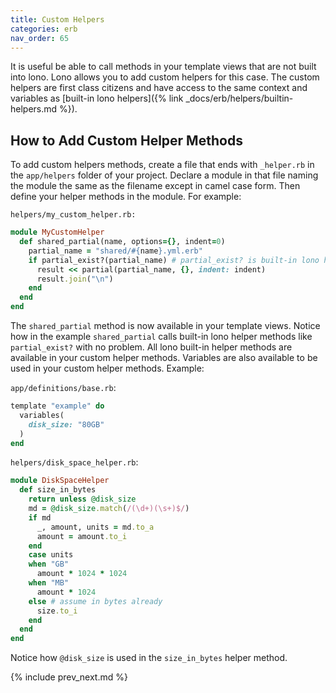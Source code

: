 ```yaml
---
title: Custom Helpers
categories: erb
nav_order: 65
---
```


It is useful be able to call methods in your template views that are not built into lono. Lono allows you to add custom helpers for this case.  The custom helpers are first class citizens and have access to the same context and variables as [built-in lono helpers]({% link _docs/erb/helpers/builtin-helpers.md %}).

## How to Add Custom Helper Methods

To add custom helpers methods, create a file that ends with `_helper.rb` in the `app/helpers` folder of your project. Declare a module in that file naming the module the same as the filename except in camel case form.  Then define your helper methods in the module.  For example:

`helpers/my_custom_helper.rb:`

```ruby
module MyCustomHelper
  def shared_partial(name, options={}, indent=0)
    partial_name = "shared/#{name}.yml.erb"
    if partial_exist?(partial_name) # partial_exist? is built-in lono helper
      result << partial(partial_name, {}, indent: indent)
      result.join("\n")
    end
  end
end
```

The `shared_partial` method is now available in your template views.  Notice how in the example `shared_partial` calls built-in lono helper methods like `partial_exist?` with no problem. All lono built-in helper methods are available in your custom helper methods.  Variables are also available to be used in your custom helper methods.  Example:

`app/definitions/base.rb`:

```ruby
template "example" do
  variables(
    disk_size: "80GB"
  )
end
```

`helpers/disk_space_helper.rb`:

```ruby
module DiskSpaceHelper
  def size_in_bytes
    return unless @disk_size
    md = @disk_size.match(/(\d+)(\s+)$/)
    if md
      _, amount, units = md.to_a
      amount = amount.to_i
    end
    case units
    when "GB"
      amount * 1024 * 1024
    when "MB"
      amount * 1024
    else # assume in bytes already
      size.to_i
    end
  end
end
```

Notice how `@disk_size` is used in the `size_in_bytes` helper method.

{% include prev_next.md %}